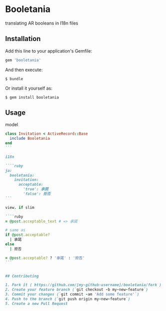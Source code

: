 # Booletania

translating AR booleans in I18n files

## Installation

Add this line to your application's Gemfile:

```ruby
gem 'booletania'
```

And then execute:

    $ bundle

Or install it yourself as:

    $ gem install booletania

## Usage

model

````ruby
class Invitation < ActiveRecord::Base
  include Booletania
end
```

i18n

````ruby
ja:
  booletania:
    invitation:
      acceptable:
        'true': 承諾
        'false': 拒否
```

view. if slim

````ruby
= @post.acceptable_text # => 承諾

# same as
if @post.acceptable?
  | 承諾
else
  | 拒否

= @post.acceptable? ? '承諾' : '拒否'
```


## Contributing

1. Fork it ( https://github.com/[my-github-username]/booletania/fork )
2. Create your feature branch (`git checkout -b my-new-feature`)
3. Commit your changes (`git commit -am 'Add some feature'`)
4. Push to the branch (`git push origin my-new-feature`)
5. Create a new Pull Request

